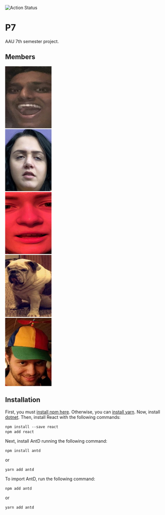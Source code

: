 ![Action Status](https://github.com/MrPekar98/P7/workflows/Continuous%20integration/badge.svg)

# P7
AAU 7th semester project.

## Members

<div class="row">
  <div class="column">
    <img src="images/readme/Abi.jpg" width="150" height="200">
  </div>
  <div class="column">
    <img src="images/readme/Melni.jpg" width="150" height="200">
  </div>
  <div class="column">
    <img src="images/readme/Elsebed.jpg" width="150" height="200">
  </div>
  <div class="column">
    <img src="images/readme/doggo.png" width="150" height="200">
  </div>
  <div class="column">
    <img src="images/readme/TG.jpg" width="150" height="220">
  </div>
</div>

## Installation

First, you must [install npm here](https://www.npmjs.com/get-npm). Otherwise, you can [install yarn](https://classic.yarnpkg.com/en/docs/install/#windows-stable). Now, install [dotnet](https://dotnet.microsoft.com/download). Then, install React with the following commands:

```
npm install --save react
npm add react
```

Next, install AntD running the following command:

```
npm install antd
```

or

```
yarn add antd
```

To import AntD, run the following command:

```
npm add antd
```

or

```
yarn add antd
```
